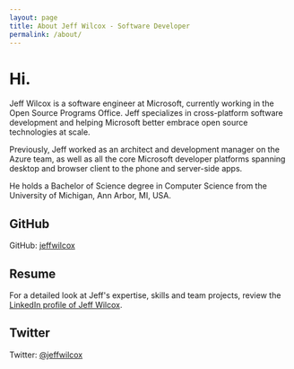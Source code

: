 ```yaml
---
layout: page
title: About Jeff Wilcox - Software Developer
permalink: /about/
---
```

# Hi.

Jeff Wilcox is a software engineer at Microsoft, currently working in the
Open Source Programs Office. Jeff specializes in cross-platform software development and helping Microsoft better
embrace open source technologies at scale.

Previously, Jeff worked as an architect and development manager on the Azure team,
as well as all the core Microsoft developer platforms spanning desktop and browser client to
the phone and server-side apps.

He holds a Bachelor of Science degree in Computer Science from the University of Michigan, Ann Arbor, MI, USA.

## GitHub

GitHub: [jeffwilcox](https://github.com/jeffwilcox)

## Resume

For a detailed look at Jeff's expertise, skills and team projects, review the [LinkedIn profile of Jeff Wilcox](http://linkedin.com/in/jeffreywilcox).

## Twitter

Twitter: [@jeffwilcox](https://twitter.com/jeffwilcox)
